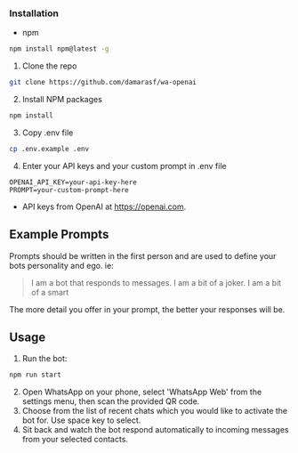 ### Installation

* npm
```sh
npm install npm@latest -g
```

1. Clone the repo
```sh
git clone https://github.com/damarasf/wa-openai
```
2. Install NPM packages
```sh
npm install
```
3. Copy .env file
```sh
cp .env.example .env
```
4. Enter your API keys and your custom prompt in .env file
```JS
OPENAI_API_KEY=your-api-key-here
PROMPT=your-custom-prompt-here
```
* API keys from OpenAI at https://openai.com.


## Example Prompts

Prompts should be written in the first person and are used to define your bots personality and ego. ie:

> I am a bot that responds to messages. I am a bit of a joker. I am a bit of a smart

The more detail you offer in your prompt, the better your responses will be.


## Usage

1. Run the bot:
```sh
npm run start
```
2. Open WhatsApp on your phone, select 'WhatsApp Web' from the settings menu, then scan the provided QR code.
3. Choose from the list of recent chats which you would like to activate the bot for. Use space key to select.
4. Sit back and watch the bot respond automatically to incoming messages from your selected contacts.